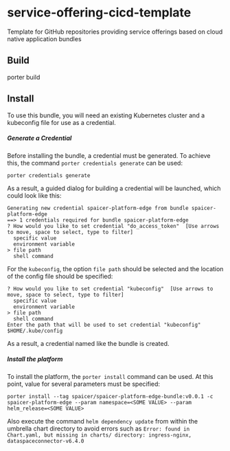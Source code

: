 # service-offering-cicd-template
Template for GitHub repositories providing service offerings based on cloud native application bundles

## Build
porter build

## Install
To use this bundle, you will need an existing Kubernetes cluster and a kubeconfig file for use as a credential.

##### Generate a Credential
Before installing the bundle, a credential must be generated. To achieve this, the command `porter credentials generate` can be used:

```
porter credentials generate
```

As a result, a guided dialog for building a credential will be launched, which could look like this:

```
Generating new credential spaicer-platform-edge from bundle spaicer-platform-edge
==> 1 credentials required for bundle spaicer-platform-edge
? How would you like to set credential "do_access_token"  [Use arrows to move, space to select, type to filter]
  specific value
  environment variable
> file path
  shell command
```

For the `kubeconfig`, the option `file path` should be selected and the location of the config file should be specified:

```
? How would you like to set credential "kubeconfig"  [Use arrows to move, space to select, type to filter]
  specific value
  environment variable
> file path
  shell command
Enter the path that will be used to set credential "kubeconfig" $HOME/.kube/config
```

As a result, a credential named like the bundle is created. 

##### Install the platform

To install the platform, the `porter install` command can be used. At this point, value for several parameters must be specified:

```
porter install --tag spaicer/spaicer-platform-edge-bundle:v0.0.1 -c spaicer-platform-edge --param namespace=<SOME VALUE> --param helm_release=<SOME VALUE>
```

Also execute the command `helm dependency update` from within the umbrella chart directory to avoid errors such as `Error: found in Chart.yaml, but missing in charts/ directory: ingress-nginx, dataspaceconnector-v6.4.0`
